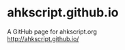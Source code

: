 ahkscript.github.io
===================

A GitHub page for ahkscript.org  
http://ahkscript.github.io/
